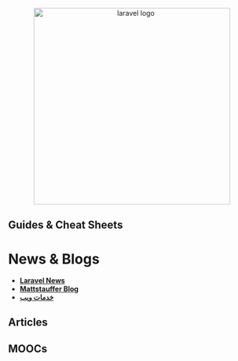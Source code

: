 <p align="center">
  <img width="400" src="https://seeklogo.com/images/L/laravel-framework-logo-C10176EC8C-seeklogo.com.png"  alt="laravel logo">
</p>

## Guides & Cheat Sheets



# News & Blogs
+ **[Laravel News](https://laravel-news.com/)**
+ **[Mattstauffer Blog](https://mattstauffer.com/blog/)**
+ **[خدمات ويب](https://5dmat-web.com/)**


## Articles


## MOOCs